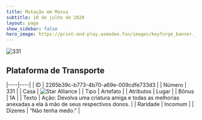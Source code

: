 ```yaml
---
title: Mutação em Massa
subtitle: 10 de julho de 2020
layout: page
show_sidebar: false
hero_image: https://print-and-play.asmodee.fun/images/keyforge_banner.jpg
---
```


![331](https://cdn.keyforgegame.com/media/card_front/pt/479_331_9WXGMPF33C8C_pt.png)

## Plataforma de Transporte

|----|----|
| ID | 2265b39c-b773-4b70-a69e-009cdfe733d3 |
| Número | 331 |
| Casa | ![Star Alliance](https://archonarcana.com/images/thumb/7/7d/Star_Alliance.png/22px-Star_Alliance.png "Aliança Estelar") |
| Tipo | Artefato |
| Atributos | Lugar |
| Bônus | 1A |
| Texto | Ação: Devolva uma criatura amiga e todas as melhorias anexadas a ela à mão de seus respectivos donos. |
| Raridade | Incomum |
| Dizeres | “Não tenha medo.” |
